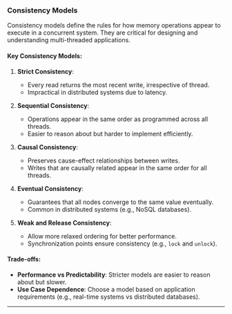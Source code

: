 ### Consistency Models
Consistency models define the rules for how memory operations appear to execute in a concurrent system. They are critical for designing and understanding multi-threaded applications.

#### Key Consistency Models:
1. **Strict Consistency**:
   - Every read returns the most recent write, irrespective of thread.
   - Impractical in distributed systems due to latency.

2. **Sequential Consistency**:
   - Operations appear in the same order as programmed across all threads.
   - Easier to reason about but harder to implement efficiently.

3. **Causal Consistency**:
   - Preserves cause-effect relationships between writes.
   - Writes that are causally related appear in the same order for all threads.

4. **Eventual Consistency**:
   - Guarantees that all nodes converge to the same value eventually.
   - Common in distributed systems (e.g., NoSQL databases).

5. **Weak and Release Consistency**:
   - Allow more relaxed ordering for better performance.
   - Synchronization points ensure consistency (e.g., `lock` and `unlock`).

#### Trade-offs:
- **Performance vs Predictability**: Stricter models are easier to reason about but slower.
- **Use Case Dependence**: Choose a model based on application requirements (e.g., real-time systems vs distributed databases).

---